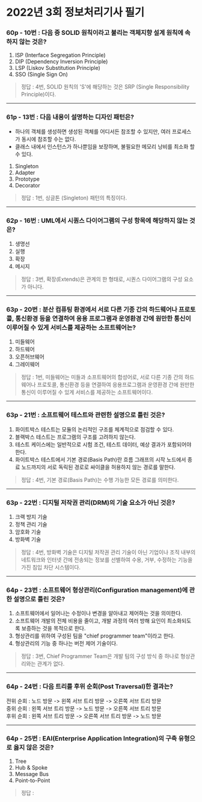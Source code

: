 # 2022년 3회 정보처리기사 필기

### 60p - 10번 : 다음 중 SOLID 원칙이라고 불리는 객체지향 설계 원칙에 속하지 않는 것은?  
1. ISP (Interface Segregation Principle)
2. DIP (Dependency Inversion Principle)
3. LSP (Liskov Substitution Principle)
4. SSO (Single Sign On)
> 정답 : 4번, SOLID 원칙의 'S'에 해당하는 것은 SRP (Single Responsibility Principle)이다.
***
### 61p - 13번 : 다음 내용이 설명하는 디자인 패턴은?  
- 하나의 객체를 생성하면 생성된 객체를 어디서든 참조할 수 있지만, 여러 프로세스가 동시에 참조할 수는 없다.
- 클래스 내에서 인스턴스가 하나뿐임을 보장하며, 불필요한 메모리 낭비를 최소화 할 수 있다.
1. Singleton
2. Adapter
3. Prototype
4. Decorator
> 정답 : 1번, 싱글톤 (Singleton) 패턴의 특징이다.
***
### 62p - 16번 : UML에서 시퀀스 다이어그램의 구성 항목에 해당하지 않는 것은?
1. 생명선
2. 실행
3. 확장
4. 메시지
> 정답 : 3번, 확장(Extends)은 관계의 한 형태로, 시퀀스 다이어그램의 구성 요소가 아니다.
***
### 63p - 20번 : 분산 컴퓨팅 환경에서 서로 다른 기종 간의 하드웨어나 프로토콜, 통신환경 등을 연결하여 응용 프로그램과 운영환경 간에 원만한 통신이 이루어질 수 있게 서비스를 제공하는 소프트웨어는?
1. 미들웨어
2. 하드웨어
3. 오픈허브웨어
4. 그레이웨어
> 정답 : 1번, 미들웨어는 미들과 소프트웨어의 합성어로, 서로 다른 기종 간의 하드웨어나 프로토콜, 통신환경 등을 연결하여 응용프로그램과 운영환경 간에 원만한 통신이 이루어질 수 있게 서비스를 제공하는 소프트웨어이다.
***
### 63p - 21번 : 소프트웨어 테스트와 관련한 설명으로 틀린 것은?
1. 화이트박스 테스트는 모듈의 논리적인 구조를 체계적으로 점검할 수 있다.
2. 블랙박스 테스트는 프로그램의 구조를 고려하지 않는다.
3. 테스트 케이스에는 일반적으로 시험 조건, 테스트 데이터, 예상 결과가 포함되어야 한다.
4. 화이트박스 테스트에서 기본 경로(Basis Path)란 흐름 그래프의 시작 노드에서 종료 노드까지의 서로 독릭된 경로로 싸이클을 허용하지 않는 경로를 말한다.
> 정답 : 4번, 기본 경로(Basis Path)는 수행 가능한 모든 경로를 의미한다.
***
### 63p - 22번 : 디지털 저작권 관리(DRM)의 기술 요소가 아닌 것은?
1. 크랙 방지 기술
2. 정책 관리 기술
3. 암호화 기술
4. 방화벽 기술
> 정답 : 4번, 방화벽 기술은 디지털 저작권 관리 기술이 아닌 기업이나 조직 내부의 네트워크와 인터넷 간에 전송되는 정보를 선별하여 수용, 거부, 수정하는 기능을 가진 침입 차단 시스템이다.
***
### 64p - 23번 : 소프트웨어 형상관리(Configuration management)에 관한 설명으로 틀린 것은?
1. 소프트웨어에서 일어나는 수정이나 변경을 알아내고 제어하는 것을 의미한다.
2. 소프트웨어 개발의 전체 비용을 줄이고, 개발 과정의 여러 방해 요인이 최소화되도록 보증하는 것을 목적으로 한다.
3. 형상관리를 위하여 구성된 팀을 "chief programmer team"이라고 한다.
4. 형상관리의 기능 중 하나는 버전 제어 기술이다.
> 정답 : 3번, Chief Programmer Team은 개발 팀의 구성 방식 중 하나로 형상관리와는 관계가 없다.
***
### 64p - 24번 : 다음 트리를 후위 순회(Post Traversal)한 결과는?
전위 순회 : 노드 방문 -> 왼쪽 서브 트리 방문 -> 오른쪽 서브 트리 방문  
중위 순회 : 왼쪽 서브 트리 방문 -> 노드 방문 -> 오른쪽 서브 트리 방문  
후위 순회 : 왼쪽 서브 트리 방문 -> 오른쪽 서브 트리 방문 -> 노드 방문  
***
### 64p - 25번 : EAI(Enterprise Application Integration)의 구축 유형으로 옳지 않은 것은?
1. Tree
2. Hub & Spoke
3. Message Bus
4. Point-to-Point
> 정답 : 

